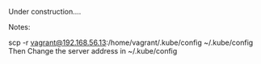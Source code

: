 Under construction....


Notes:

scp -r vagrant@192.168.56.13:/home/vagrant/.kube/config ~/.kube/config
Then Change the server address in ~/.kube/config
